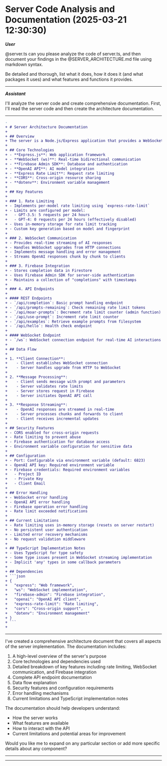 <!-- Generated by SpecStory -->

# Server Code Analysis and Documentation (2025-03-21 12:30:30)

_**User**_

@server.ts can you please analyze the code of server.ts, and then document your findings in the @SERVER_ARCHITECTURE.md file using markdown syntax.

Be detailed and thorough, list what it does, how it does it (and what packages it uses) and what features and functions it provides.

---

_**Assistant**_

I'll analyze the server code and create comprehensive documentation. First, I'll read the server code and then create the architecture documentation.


---

```diff
- 
+ # Server Architecture Documentation
+ 
+ ## Overview
+ The server is a Node.js/Express application that provides a WebSocket-based API for interacting with OpenAI's GPT models. It implements rate limiting, Firebase integration for data persistence, and real-time streaming of AI responses.
+ 
+ ## Core Technologies
+ - **Express.js**: Web application framework
+ - **WebSocket (ws)**: Real-time bidirectional communication
+ - **Firebase Admin SDK**: Database and authentication
+ - **OpenAI API**: AI model integration
+ - **Express Rate Limit**: Request rate limiting
+ - **CORS**: Cross-origin resource sharing
+ - **dotenv**: Environment variable management
+ 
+ ## Key Features
+ 
+ ### 1. Rate Limiting
+ - Implements per-model rate limiting using `express-rate-limit`
+ - Limits are configured per model:
+   - GPT-3.5: 5 requests per 24 hours
+   - GPT-4: 0 requests per 24 hours (effectively disabled)
+ - Uses in-memory storage for rate limit tracking
+ - Custom key generation based on model and fingerprint
+ 
+ ### 2. WebSocket Communication
+ - Provides real-time streaming of AI responses
+ - Handles WebSocket upgrades from HTTP connections
+ - Implements message handling and error management
+ - Streams OpenAI responses chunk by chunk to clients
+ 
+ ### 3. Firebase Integration
+ - Stores completion data in Firestore
+ - Uses Firebase Admin SDK for server-side authentication
+ - Maintains a collection of "completions" with timestamps
+ 
+ ### 4. API Endpoints
+ 
+ #### REST Endpoints
+ - `/api/completion`: Basic prompt handling endpoint
+ - `/api/prompts-remaining`: Check remaining rate limit tokens
+ - `/api/moar-prompts`: Decrement rate limit counter (admin function)
+ - `/api/use-prompt`: Increment rate limit counter
+ - `/api/examples`: Retrieve example prompts from filesystem
+ - `/api/hello`: Health check endpoint
+ 
+ #### WebSocket Endpoint
+ - `/ws`: WebSocket connection endpoint for real-time AI interactions
+ 
+ ## Data Flow
+ 
+ 1. **Client Connection**:
+    - Client establishes WebSocket connection
+    - Server handles upgrade from HTTP to WebSocket
+ 
+ 2. **Message Processing**:
+    - Client sends message with prompt and parameters
+    - Server validates rate limits
+    - Server stores request in Firebase
+    - Server initiates OpenAI API call
+ 
+ 3. **Response Streaming**:
+    - OpenAI responses are streamed in real-time
+    - Server processes chunks and forwards to client
+    - Client receives incremental updates
+ 
+ ## Security Features
+ - CORS enabled for cross-origin requests
+ - Rate limiting to prevent abuse
+ - Firebase authentication for database access
+ - Environment variable configuration for sensitive data
+ 
+ ## Configuration
+ - Port: Configurable via environment variable (default: 6823)
+ - OpenAI API key: Required environment variable
+ - Firebase credentials: Required environment variables
+   - Project ID
+   - Private Key
+   - Client Email
+ 
+ ## Error Handling
+ - WebSocket error handling
+ - OpenAI API error handling
+ - Firebase operation error handling
+ - Rate limit exceeded notifications
+ 
+ ## Current Limitations
+ - Rate limiting uses in-memory storage (resets on server restart)
+ - No persistent user authentication
+ - Limited error recovery mechanisms
+ - No request validation middleware
+ 
+ ## TypeScript Implementation Notes
+ - Uses TypeScript for type safety
+ - Some type issues present in WebSocket streaming implementation
+ - Implicit 'any' types in some callback parameters
+ 
+ ## Dependencies
+ ```json
+ {
+   "express": "Web framework",
+   "ws": "WebSocket implementation",
+   "firebase-admin": "Firebase integration",
+   "openai": "OpenAI API client",
+   "express-rate-limit": "Rate limiting",
+   "cors": "Cross-origin support",
+   "dotenv": "Environment management"
+ }
+ ```
+ 
```

---

I've created a comprehensive architecture document that covers all aspects of the server implementation. The documentation includes:

1. A high-level overview of the server's purpose
2. Core technologies and dependencies used
3. Detailed breakdown of key features including rate limiting, WebSocket communication, and Firebase integration
4. Complete API endpoint documentation
5. Data flow explanation
6. Security features and configuration requirements
7. Error handling mechanisms
8. Current limitations and TypeScript implementation notes

The documentation should help developers understand:
- How the server works
- What features are available
- How to interact with the API
- Current limitations and potential areas for improvement

Would you like me to expand on any particular section or add more specific details about any component?

---



---


